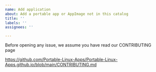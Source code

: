 ```yaml
---
name: Add application
about: Add a portable app or AppImage not in this catalog
title: ''
labels: ''
assignees: ''

---
```


Before opening any issue, we assume you have read our CONTRIBUTING page

https://github.com/Portable-Linux-Apps/Portable-Linux-Apps.github.io/blob/main/CONTRIBUTING.md
